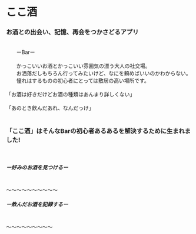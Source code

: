 # ここ酒 

### お酒との出会い、記憶、再会をつかさどるアプリ
 <br />
　　ーBarー
 <br />
 <br />
　　かっこいいお酒とかっこいい雰囲気の漂う大人の社交場。
 <br />
　　お洒落だしもちろん行ってみたいけど、なにを頼めばいいのかわからない。
 <br />
　　憧れはするものの初心者にとっては敷居の高い場所です。
 <br />
 <br />
   「お酒は好きだけどお酒の種類はあんまり詳しくない」
 <br />
 <br />
   「あのとき飲んだあれ、なんだっけ」
 <br />
 <br />
 
### 「ここ酒」はそんなBarの初心者あるあるを解決するために生まれました!
 <br />
 
##### ー好みのお酒を見つけるー
 <br />
〜〜〜〜〜〜〜〜〜〜
 <br />
 
##### ー飲んだお酒を記録するー
  <br />
 〜〜〜〜〜〜〜〜〜
  <br />





